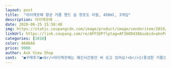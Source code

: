 ```yaml
---
layout: post 
title:  "아이깨끗해 향균 거품 핸드 솝 청포도 리필, 450ml, 3개입" 
description: 아이깨끗해 ..
date: 2020-06-25 15:58:48 
img: https://static.coupangcdn.com/image/product/image/vendoritem/2019/02/14/3106918334/88bec5c1-4328-4c14-b015-2fce06f1b7e0.jpg 
linkUrl: https://link.coupang.com/re/AFFSDP?lptag=AF3600438&subid=ahnPublicAsk&pageKey=16438978&itemId=66957149&vendorItemId=3106918334&traceid=V0-113-54c847d87fbdc639 
categories: [1010] 
color: A6A6A6 
price: 9900 
author: Ask View Shop 
cont:  "●구매후기●<br/>아이깨끗해는 꽤긴시간동안 써 오고 있어요!<br/>1)풍성한 거품으로 바로 사용할수 있는 핸드워시!<br/>2)아이들도 간편하게 사용할수있는 펌프형 용기!<br/>3)손 씻는 것을 즐겁게해주는 상큼한 과일향 첨가!<br/>4)아보카도 열매에서 추출한 성분을 함유하여 보습에 도움!<br/>5)향균효과 유해세균(대장균,황색포도상구균)을 제거!<br/>6)피부자극 테스트 완료!<br/>7)트리클로산,파라벤(6종),설페이트계 계면활성제 무첨가!<br/>✅가격: 6,350원/1팩당 2,117원.<br/><br/>✅가격: 6,630원/1팩당 2,210원.<br/><br/>✅구성: 청포도향/200ml/3개.<br/><br/>✅배송: 2020년 3월9일(로켓 와우 배송).<br/><br/>✅배송: 2020년 5월19일(로켓 배송).<br/><br/>✅사용기한: 2023년 2월13일.<br/><br/>✅사용기한: 2023년 2월6일.<br/><br/>✅상품: [아이깨끗해 향균 거품 핸드 숍 리필].<br/><br/>✅상품: [아이깨끗해 향균거품 핸드숍 리필].<br/><br/>✅주문: 2020년 3월8일.<br/><br/>✅주문: 2020년 5월18일.<br/><br/>✔<이 제품만의 특징><br/>✔200ml×3개600ml나되니,<br/>✔거품도 풍성하고 부드러워서 세척도 잘되요!<br/>✔꼭용기에 부어서 쓰세요!<br/>✔달콤한 포도향이 꽤기분좋게 상큼합니다!<br/>✔리필을 별도로 구매 할 수 있어서 편하구요!<br/>✔요즘처럼 코로나19로 온 나라 들석이죠!<br/>✔코로나19가 시작되고 부터는 온 식구들이 함께 씁니다!<br/>✔펌핑할때마다 몽글몽글거품이 퐁퐁!<br/>✔피부자극 없이 씻고나도 건조하지 않아요!<br/>그 중에서도 마스크 and amp;손세정제는 기본중의 기본!<br/>그람또자알써보겠음요!^^<br/>늘 얼굴을 만지기 전에는 꼬옥손을 씻어요!<br/>덜어서 쓰자하고 맘먹었네요!<br/>또,한 참 동안은 무난히 쓰겠네요!<br/>로켓 프레시 배송까지 쇼핑이 느무느무편해졌어요!<br/>로켓급으로 빠른 쿠팡 로켓 배송,로켓 와우배송,<br/>뭐어려워요쪼로록금새 부어 쭈욱한참씁니다!<br/>상큼한 포도향이 매력있어요!<br/>손 닦는 내내 정말기분 좋아지는 향이예요!<br/>손톱및도 꼼꼼히 자알닦은후 흐르는물에, 뽀득뽀득깨끗히 씻기만 하면 끝!<br/>신경써서 관리중입니다!<br/>아니면 거품이 안난답니다!<br/>아들램이 민감성 and amp;여드름 피부인지라,<br/>아이!깨끗해 핸드워시사면서 리필용도 같이구매했습니다 본품 보다 리필용량이 좀더많은것같습니다 사용해보니 청포도향도     좋고거품도풍성해서만족합니다 가격도저렴하고잘쓰겠습니다 유통기한: 2023.<br/>03.<br/>06일까지입니다 3년으로 길어서 조아요<br/>아이깨끗해는 청포도향만 쓰고 있어요!<br/>액체리필이라 꼬옥용기에 덜어서 쓰세요!<br/>오호리필도 괜찮네요!<br/>온 가족들이 꾸준히 자알이용중입니다!<br/>요즘 코로나19덕에 꾸준히 개인위생상태에,<br/>이거이거세상편해서 넘좋음요!^<br/>이럴바엔 아예,리필을 구매해서 쓰던 큰 용기에,<br/>이왕이면 손씻기 할때마다 상큼함은 덤!<br/>작은사이즈는 넘작아서 불편해서요!<br/>집에서 편하게 앉아서 배송받아보니,<br/>큰사이즈를 구매하고 싶은데 마침 품절이고,<br/>팽수의 손씻기송 처럼여기저기구석구석<br/>필요할때마다 바로바로주문하면,<br/>혹시라도 그냥 쓰게되면 거품이 안나서 낭패!<br/>" 
---
```

